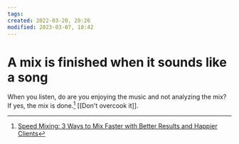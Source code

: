 ```yaml
---
tags: 
created: 2022-03-20, 20:26
modified: 2023-03-07, 18:42
---
```


# A mix is finished when it sounds like a song
When you listen, do are you enjoying the music and not analyzing the mix? If yes, the mix is done.[^1] [[Don't overcook it]].

[^1]: [Speed Mixing: 3 Ways to Mix Faster with Better Results and Happier Clients](https://sonicscoop.com/speed-mixing-3-ways-mix-faster-better-results-happier-clients/?utm_source=pocket_mylist)